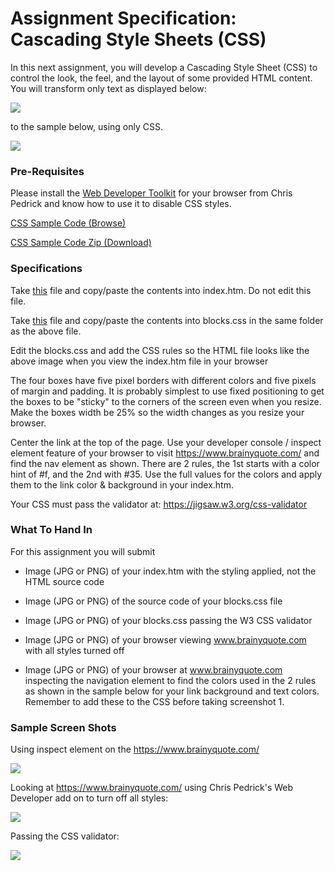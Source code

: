 # Assignment Specification: Cascading Style Sheets (CSS)

In this next assignment, you will develop a Cascading Style Sheet (CSS) to control the look, the feel, and the layout of some provided HTML content. You will transform only text as displayed below:

![](https://d3c33hcgiwev3.cloudfront.net/imageAssetProxy.v1/DsRcXdZEEeisEhKURr0pTg_3db9bedbf0d909843df38e4aa5f956cf_01-No-style.png?expiry=1643155200000&hmac=et_r7BGEs4K-NSnPosz2P4jX-Q1U60UmCbGuho5oVUc)

to the sample below, using only CSS.

![](https://d3c33hcgiwev3.cloudfront.net/imageAssetProxy.v1/I0zc5NZEEeiNAAqYggpL0A_360f963bd81a1f1cb2461f23cbb05cab_02-style.png?expiry=1643155200000&hmac=b57CrFSA3bea0AdyWGX0rY4CTu_NfXdWUUG3NpyAhzo)

### Pre-Requisites
Please install the [Web Developer Toolkit](https://chrispederick.com/) for your browser from Chris Pedrick and know how to use it to disable CSS styles.

[CSS Sample Code (Browse)  ](https://www.wa4e.com/code/css/index.htm)

[CSS Sample Code Zip (Download)  ](https://www.wa4e.com/code/css.zip)

### Specifications
Take [this](https://www.wa4e.com/assn/css/index.txt) file and copy/paste the contents into index.htm. Do not edit this file.

Take [this](https://www.wa4e.com/assn/css/blocks.txt) file and copy/paste the contents into blocks.css in the same folder as the above file.

Edit the blocks.css and add the CSS rules so the HTML file looks like the above image when you view the index.htm file in your browser

The four boxes have five pixel borders with different colors and five pixels of margin and padding. It is probably simplest to use fixed positioning to get the boxes to be "sticky" to the corners of the screen even when you resize. Make the boxes width be 25% so the width changes as you resize your browser.

Center the link at the top of the page. Use your developer console / inspect element feature of your browser to visit https://www.brainyquote.com/ and find the nav element as shown. There are 2 rules, the 1st starts with a color hint of #f, and the 2nd with #35. Use the full values for the colors and apply them to the link color & background in your index.htm.  

Your CSS must pass the validator at: https://jigsaw.w3.org/css-validator

### What To Hand In
For this assignment you will submit

 - Image (JPG or PNG) of your index.htm with the styling applied, not the HTML source code

 - Image (JPG or PNG) of the source code of your blocks.css file

 - Image (JPG or PNG) of your blocks.css passing the W3 CSS validator

 - Image (JPG or PNG) of your browser viewing www.brainyquote.com with all styles turned off

 - Image (JPG or PNG) of your browser at www.brainyquote.com inspecting the navigation element to find the colors used in the 2 rules as shown in the sample below for your link background and text colors. Remember to add these to the CSS before taking screenshot 1.

### Sample Screen Shots
Using inspect element on the https://www.brainyquote.com/

![](https://d3c33hcgiwev3.cloudfront.net/imageAssetProxy.v1/YfoUsi2mQHa6FLItpoB2Mg_a91152e53c079c2f2d82fe06ef379cc5_wa4e-c1-w3-new-brainyquote-sample.JPG?expiry=1643155200000&hmac=WdDAkUXMmSagsYyFPexze6TMwn3EdVBl-SVYpBE8EyI)

Looking at https://www.brainyquote.com/ using Chris Pedrick's Web Developer add on to turn off all styles:

![](https://d3c33hcgiwev3.cloudfront.net/imageAssetProxy.v1/smVKa9ZFEeir-xIVjCmHSg_34ffd65147d51e01a655a5644210b9e8_05-brainy-no-css.png?expiry=1643155200000&hmac=lMU7A0Jj_oQmY0_d4tGETankHPfvKMy1I3RNrpHqdBE)

Passing the CSS validator:

![](https://d3c33hcgiwev3.cloudfront.net/imageAssetProxy.v1/EAYZNdZGEei3xw56fgKVxg_218380c3dded722c0841b44fa1938c9f_06-css-validator.png?expiry=1643155200000&hmac=gGyUMDm6X_-XMgCuX9dxNYVNSWfwoPuUjNhJX_MDgyw)

